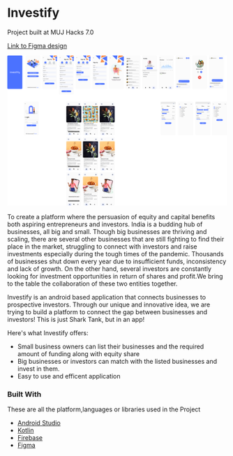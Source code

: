 # Investify
Project built at MUJ Hacks 7.0 

[Link to Figma design](https://www.figma.com/file/0yI5iRkHXfYuSojZbwRobm/investify?node-id=0%3A1)

![investo_mockup](https://github.com/AnjumanHasan/Investify_MUJHacks/blob/master/investify.png)

To create a platform where the persuasion of equity and capital benefits both aspiring entrepreneurs and investors.
India is a budding hub of businesses, all big and small. Though big businesses are thriving and scaling, there are several other businesses that are still fighting to find their place in the market, struggling to connect with investors and raise investments especially during the tough times of the pandemic.
Thousands of businesses shut down every year due to insufficient funds, inconsistency and lack of growth. On the other hand, several investors are constantly looking for investment opportunities in return of shares and profit.We bring to the table the collaboration of these two entities together.


Investify is an android based application that connects businesses to prospective investors. Through our unique and innovative idea, we are trying to build a platform to connect the gap between businesses and investors!
This is just Shark Tank, but in an app!

Here's what Investify offers:
* Small business owners can list their businesses and the required amount of funding along with equity share
* Big businesses or investors can match with the listed businesses and invest in them.
* Easy to use and efficent application

### Built With

These are all the platform,languages or libraries used in the Project
* [Android Studio](https://developer.android.com/studio?gclid=CjwKCAiAprGRBhBgEiwANJEY7FHq1KcfL_zOP4xPwuZZjWGp1aXAMmZKdtfZvLV9ul9Xp-gzGCAFdxoC00cQAvD_BwE&gclsrc=aw.ds/)
* [Kotlin](https://kotlinlang.org/)
* [Firebase](https://firebase.google.com/)
* [Figma](https://angular.io/)
